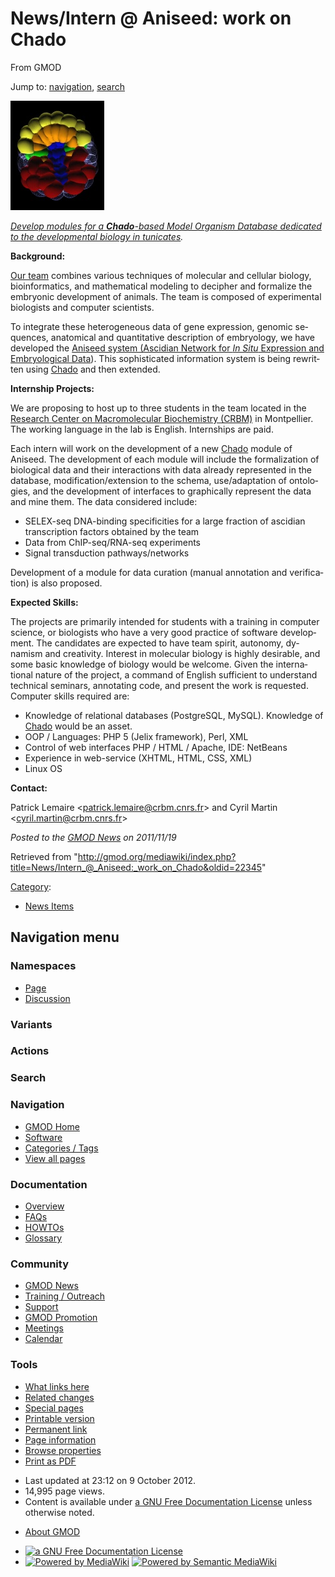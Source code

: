 <div id="mw-page-base" class="noprint">

</div>

<div id="mw-head-base" class="noprint">

</div>

<div id="content" class="mw-body" role="main">

<span id="top"></span>

<div id="mw-js-message" style="display:none;">

</div>



# <span dir="auto">News/Intern @ Aniseed: work on Chado</span>

<div id="bodyContent">

<div id="siteSub">

From GMOD

</div>

<div id="contentSub">

</div>

<div id="jump-to-nav" class="mw-jump">

Jump to: [navigation](#mw-navigation), [search](#p-search)

</div>

<div id="mw-content-text" class="mw-content-ltr" lang="en" dir="ltr">

<div class="floatright">

<a href="http://www.aniseed.cnrs.fr/" rel="nofollow"
title="ANISEED seeking interns to work on Chado"><img
src="../../mediawiki/images/thumb/2/27/ANISEEDImage.jpg/150px-ANISEEDImage.jpg"
srcset="../../mediawiki/images/thumb/2/27/ANISEEDImage.jpg/225px-ANISEEDImage.jpg 1.5x, ../../mediawiki/images/thumb/2/27/ANISEEDImage.jpg/300px-ANISEEDImage.jpg 2x"
width="150" height="175"
alt="ANISEED seeking interns to work on Chado" /></a>

</div>

*<a href="http://www.aniseed.cnrs.fr/" class="external text"
rel="nofollow">Develop modules for a <strong>Chado</strong>-based Model
Organism Database dedicated to the developmental biology in
tunicates</a>.*

**Background:**

<a href="http://www.aniseed.cnrs.fr/ciona/lemaire/"
class="external text" rel="nofollow">Our team</a> combines various
techniques of molecular and cellular biology, bioinformatics, and
mathematical modeling to decipher and formalize the embryonic
development of animals. The team is composed of experimental biologists
and computer scientists.

To integrate these heterogeneous data of gene expression, genomic
sequences, anatomical and quantitative description of embryology, we
have developed the
<a href="http://www.aniseed.cnrs.fr/" class="external text"
rel="nofollow">Aniseed system (Ascidian Network for <em>In Situ</em>
Expression and Embryological Data</a>). This sophisticated information
system is being rewritten using
<a href="../Chado" class="mw-redirect" title="Chado">Chado</a> and then
extended.

**Internship Projects:**

We are proposing to host up to three students in the team located in the
<a href="http://www.crbm.cnrs.fr/" class="external text"
rel="nofollow">Research Center on Macromolecular Biochemistry (CRBM)</a>
in Montpellier. The working language in the lab is English. Internships
are paid.

Each intern will work on the development of a new
<a href="../Chado" class="mw-redirect" title="Chado">Chado</a> module of
Aniseed. The development of each module will include the formalization
of biological data and their interactions with data already represented
in the database, modification/extension to the schema, use/adaptation of
ontologies, and the development of interfaces to graphically represent
the data and mine them. The data considered include:

- SELEX-seq DNA-binding specificities for a large fraction of ascidian
  transcription factors obtained by the team
- Data from ChIP-seq/RNA-seq experiments
- Signal transduction pathways/networks

Development of a module for data curation (manual annotation and
verification) is also proposed.

**Expected Skills:**

The projects are primarily intended for students with a training in
computer science, or biologists who have a very good practice of
software development. The candidates are expected to have team spirit,
autonomy, dynamism and creativity. Interest in molecular biology is
highly desirable, and some basic knowledge of biology would be welcome.
Given the international nature of the project, a command of English
sufficient to understand technical seminars, annotating code, and
present the work is requested. Computer skills required are:

- Knowledge of relational databases (PostgreSQL, MySQL). Knowledge of
  <a href="../Chado" class="mw-redirect" title="Chado">Chado</a> would
  be an asset.
- OOP / Languages: PHP 5 (Jelix framework), Perl, XML
- Control of web interfaces PHP / HTML / Apache, IDE: NetBeans
- Experience in web-service (XHTML, HTML, CSS, XML)
- Linux OS

**Contact:**

Patrick Lemaire
\<<a href="mailto:patrick.lemaire@crbm.cnrs.fr" class="external text"
rel="nofollow">patrick.lemaire@crbm.cnrs.fr</a>\> and Cyril Martin
\<<a href="mailto:cyril.martin@crbm.cnrs.fr" class="external text"
rel="nofollow">cyril.martin@crbm.cnrs.fr</a>\>

  

<div class="newsfooter">

*Posted to the [GMOD News](../GMOD_News "GMOD News") on 2011/11/19*

</div>

</div>

<div class="printfooter">

Retrieved from
"<http://gmod.org/mediawiki/index.php?title=News/Intern_@_Aniseed:_work_on_Chado&oldid=22345>"

</div>

<div id="catlinks" class="catlinks">

<div id="mw-normal-catlinks" class="mw-normal-catlinks">

[Category](../Special:Categories "Special:Categories"):

- [News Items](../Category:News_Items "Category:News Items")

</div>

</div>

<div class="visualClear">

</div>

</div>

</div>

<div id="mw-navigation">

## Navigation menu

<div id="mw-head">



<div id="left-navigation">

<div id="p-namespaces" class="vectorTabs" role="navigation"
aria-labelledby="p-namespaces-label">

### Namespaces

- <span id="ca-nstab-main"><a href="Intern_@_Aniseed:_work_on_Chado" accesskey="c"
  title="View the content page [c]">Page</a></span>
- <span id="ca-talk"><a
  href="http://gmod.org/mediawiki/index.php?title=Talk:News/Intern_@_Aniseed:_work_on_Chado&amp;action=edit&amp;redlink=1"
  accesskey="t"
  title="Discussion about the content page [t]">Discussion</a></span>

</div>

<div id="p-variants" class="vectorMenu emptyPortlet" role="navigation"
aria-labelledby="p-variants-label">

### 

### Variants[](#)

<div class="menu">

</div>

</div>

</div>

<div id="right-navigation">



<div id="p-cactions" class="vectorMenu emptyPortlet" role="navigation"
aria-labelledby="p-cactions-label">

### Actions[](#)

<div class="menu">

</div>

</div>

<div id="p-search" role="search">

### Search

<div id="simpleSearch">

</div>

</div>

</div>

</div>

<div id="mw-panel">

<div id="p-logo" role="banner">

<a href="../Main_Page"
style="background-image: url(../../images/GMOD-cogs.png);"
title="Visit the main page"></a>

</div>

<div id="p-Navigation" class="portal" role="navigation"
aria-labelledby="p-Navigation-label">

### Navigation

<div class="body">

- <span id="n-GMOD-Home">[GMOD Home](../Main_Page)</span>
- <span id="n-Software">[Software](../GMOD_Components)</span>
- <span id="n-Categories-.2F-Tags">[Categories /
  Tags](../Categories)</span>
- <span id="n-View-all-pages">[View all
  pages](../Special:AllPages)</span>

</div>

</div>

<div id="p-Documentation" class="portal" role="navigation"
aria-labelledby="p-Documentation-label">

### Documentation

<div class="body">

- <span id="n-Overview">[Overview](../Overview)</span>
- <span id="n-FAQs">[FAQs](../Category:FAQ)</span>
- <span id="n-HOWTOs">[HOWTOs](../Category:HOWTO)</span>
- <span id="n-Glossary">[Glossary](../Glossary)</span>

</div>

</div>

<div id="p-Community" class="portal" role="navigation"
aria-labelledby="p-Community-label">

### Community

<div class="body">

- <span id="n-GMOD-News">[GMOD News](../GMOD_News)</span>
- <span id="n-Training-.2F-Outreach">[Training /
  Outreach](../Training_and_Outreach)</span>
- <span id="n-Support">[Support](../Support)</span>
- <span id="n-GMOD-Promotion">[GMOD Promotion](../GMOD_Promotion)</span>
- <span id="n-Meetings">[Meetings](../Meetings)</span>
- <span id="n-Calendar">[Calendar](../Calendar)</span>

</div>

</div>

<div id="p-tb" class="portal" role="navigation"
aria-labelledby="p-tb-label">

### Tools

<div class="body">

- <span id="t-whatlinkshere"><a href="../Special:WhatLinksHere/News/Intern_@_Aniseed:_work_on_Chado"
  accesskey="j" title="A list of all wiki pages that link here [j]">What
  links here</a></span>
- <span id="t-recentchangeslinked"><a
  href="../Special:RecentChangesLinked/News/Intern_@_Aniseed:_work_on_Chado"
  accesskey="k"
  title="Recent changes in pages linked from this page [k]">Related
  changes</a></span>
- <span id="t-specialpages"><a href="../Special:SpecialPages" accesskey="q"
  title="A list of all special pages [q]">Special pages</a></span>
- <span id="t-print"><a
  href="http://gmod.org/mediawiki/index.php?title=News/Intern_@_Aniseed:_work_on_Chado&amp;printable=yes"
  rel="alternate" accesskey="p"
  title="Printable version of this page [p]">Printable version</a></span>
- <span id="t-permalink">[Permanent
  link](http://gmod.org/mediawiki/index.php?title=News/Intern_@_Aniseed:_work_on_Chado&oldid=22345 "Permanent link to this revision of the page")</span>
- <span id="t-info">[Page
  information](http://gmod.org/mediawiki/index.php?title=News/Intern_@_Aniseed:_work_on_Chado&action=info)</span>
- <span id="t-smwbrowselink"><a href="../Special:Browse/News-2FIntern_@_Aniseed:_work_on_Chado"
  rel="smw-browse">Browse properties</a></span>
- <span id="t-pdf">[Print as
  PDF](http://gmod.org/mediawiki/index.php?title=Special:PdfPrint&page=News/Intern_@_Aniseed:_work_on_Chado)</span>

</div>

</div>

</div>

</div>

<div id="footer" role="contentinfo">

- <span id="footer-info-lastmod">Last updated at 23:12 on 9 October
  2012.</span>
- <span id="footer-info-viewcount">14,995 page views.</span>
- <span id="footer-info-copyright">Content is available under
  <a href="http://www.gnu.org/licenses/fdl-1.3.html" class="external"
  rel="nofollow">a GNU Free Documentation License</a> unless otherwise
  noted.</span>

<!-- -->

- <span id="footer-places-about">[About
  GMOD](../GMOD:About "GMOD:About")</span>

<!-- -->

- <span id="footer-copyrightico">[<img src="http://www.gnu.org/graphics/gfdl-logo-small.png" width="88"
  height="31" alt="a GNU Free Documentation License" />](http://www.gnu.org/licenses/fdl-1.3.html)</span>
- <span id="footer-poweredbyico">[<img
  src="../../mediawiki/skins/common/images/poweredby_mediawiki_88x31.png"
  width="88" height="31" alt="Powered by MediaWiki" />](http://www.mediawiki.org/)
  [<img
  src="../../mediawiki/extensions/SemanticMediaWiki/resources/images/smw_button.png"
  width="88" height="31" alt="Powered by Semantic MediaWiki" />](https://www.semantic-mediawiki.org/wiki/Semantic_MediaWiki)</span>

<div style="clear:both">

</div>

</div>
